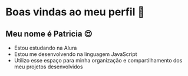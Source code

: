 # Boas vindas ao meu perfil 🤳
## Meu nome é Patricia 😍

- Estou estudando na Alura
- Estou me desenvolvendo na linguagem JavaScript
- Utilizo esse espaço para minha organização e compartilhamento dos meu projetos desenvolvidos

